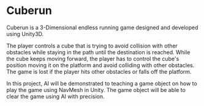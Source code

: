 # Cuberun
Cuberun is a 3-Dimensional endless running game designed and developed using Unity3D.

The player controls a cube that is trying to avoid collision with other obstacles while staying in the path until the destination is reached. While the cube keeps moving forward, the player has to control the cube's position moving it on the platform and avoid colliding with other obstacles. The game is lost if the player hits other obstacles or falls off the platform.

In this project, AI will be demonstrated to teaching a game object on how to play the game using NavMesh in Unity. The game object will be able to clear the game using AI with precision.
